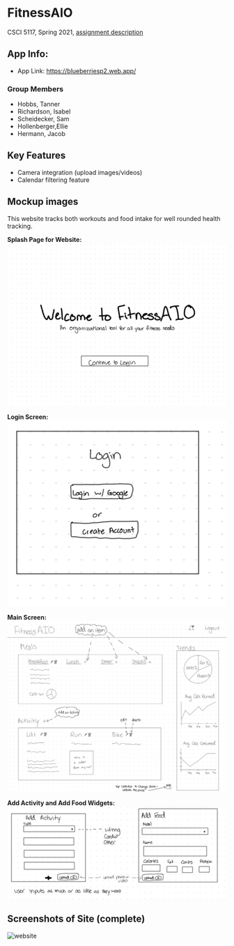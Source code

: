 # FitnessAIO

CSCI 5117, Spring 2021, [assignment description](https://canvas.umn.edu/courses/217951/pages/project-2)

## App Info:

* App Link: <https://blueberriesp2.web.app/>

### Group Members

* Hobbs, Tanner
* Richardson, Isabel 
* Scheidecker, Sam
* Hollenberger,Ellie
* Hermann, Jacob


## Key Features


* Camera integration (upload images/videos)
* Calendar filtering feature




## Mockup images
This website tracks both workouts and food intake for well rounded health tracking.

**Splash Page for Website:**
![](/mockup/SplashPage.JPG)

**Login Screen:**
![](/mockup/LoginScreen.JPG)

**Main Screen:**
![](/mockup/MainSite.JPG)

**Add Activity and Add Food Widgets:**
![](/mockup/AddFoodorActivity.JPG)

## Screenshots of Site (complete)
![website](https://user-images.githubusercontent.com/60115853/116908634-c1702480-ac08-11eb-96ed-381488ef3a3a.png)

